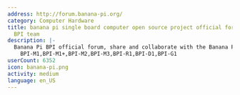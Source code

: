```yaml
---
address: http://forum.banana-pi.org/
category: Computer Hardware
title: banana pi single board computer open source project official forum SinoVoip
  BPI team
description: |-
  Banana Pi BPI official forum, share and collaborate with the Banana Pi community!
    BPI-M1,BPI-M1+,BPI-M2,BPI-M3,BPI-R1,BPI-D1,BPI-G1
userCount: 6352
icon: banana-pi.png
activity: medium
language: en_US
---
```

